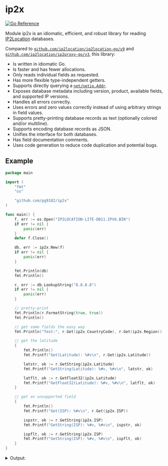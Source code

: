 # ip2x

[![Go Reference](https://pkg.go.dev/badge/github.com/pg9182/ip2x.svg)](https://pkg.go.dev/github.com/pg9182/ip2x)

Module ip2x is an idiomatic, efficient, and robust library for reading [IP2Location](https://www.ip2location.com/) databases.

Compared to [`github.com/ip2location/ip2location-go/v9`](https://github.com/ip2location/ip2location-go) and  [`github.com/ip2location/ip2proxy-go/v3`](https://github.com/ip2location/ip2proxy-go), this library:

- Is written in idiomatic Go.
- Is faster and has fewer allocations.
- Only reads individual fields as requested.
- Has more flexible type-independent getters.
- Supports directly querying a [`net/netip.Addr`](https://pkg.go.dev/net/netip#Addr).
- Exposes database metadata including version, product, available fields, and supported IP versions.
- Handles all errors correctly.
- Uses errors and zero values correctly instead of using arbitrary strings in field values.
- Supports pretty-printing database records as text (optionally colored and/or
  multiline).
- Supports encoding database records as JSON.
- Unifies the interface for both databases.
- Has field documentation comments.
- Uses code generation to reduce code duplication and potential bugs.

## Example

```go
package main

import (
	"fmt"
	"os"

	"github.com/pg9182/ip2x"
)

func main() {
	f, err := os.Open("IP2LOCATION-LITE-DB11.IPV6.BIN")
	if err != nil {
		panic(err)
	}
	defer f.Close()

	db, err := ip2x.New(f)
	if err != nil {
		panic(err)
	}

	fmt.Println(db)
	fmt.Println()

	r, err := db.LookupString("8.8.8.8")
	if err != nil {
		panic(err)
	}

	// pretty-print
	fmt.Println(r.FormatString(true, true))
	fmt.Println()

	// get some fields the easy way
	fmt.Println("Test:", r.Get(ip2x.CountryCode), r.Get(ip2x.Region))

	// get the latitude
	{
		fmt.Println()
		fmt.Printf("Get(Latitude): %#v\n", r.Get(ip2x.Latitude))

		latstr, ok := r.GetString(ip2x.Latitude)
		fmt.Printf("GetString(Latitude): %#v, %#v\n", latstr, ok)

		latflt, ok := r.GetFloat32(ip2x.Latitude)
		fmt.Printf("GetFloat32(Latitude): %#v, %#v\n", latflt, ok)
	}

	// get an unsupported field
	{
		fmt.Println()
		fmt.Printf("Get(ISP): %#v\n", r.Get(ip2x.ISP))

		ispstr, ok := r.GetString(ip2x.ISP)
		fmt.Printf("GetString(ISP): %#v, %#v\n", ispstr, ok)

		ispflt, ok := r.GetString(ip2x.ISP)
		fmt.Printf("GetString(ISP): %#v, %#v\n", ispflt, ok)
	}
}
```

<details><summary>Output:</summary>

```
IP2Location 2022-10-29 DB11 [city,country_code,country_name,latitude,longitude,region,time_zone,zip_code] (IPv4+IPv6)

IP2Location<DB11>{
  city "Mountain View"
  country_code "US"
  country_name "United States of America"
  latitude 37.40599
  longitude -122.078514
  region "California"
  time_zone "-07:00"
  zip_code "94043"
}

Test: US California

Get(Latitude): 37.40599
GetString(Latitude): "37.40599", true
GetFloat32(Latitude): 37.40599, true

Get(ISP): <nil>
GetString(ISP): "", false
GetString(ISP): "", false
```

</details>
